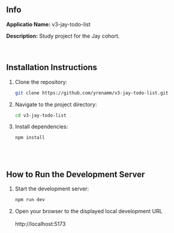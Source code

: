 ## Info

**Applicatio Name:** v3-jay-todo-list

**Description:** Study project for the Jay cohort.
</br></br></br>

## Installation Instructions

1. Clone the repository:

   ```bash
   git clone https://github.com/yrenamm/v3-jay-todo-list.git
   ```

2. Navigate to the project directory:

   ```bash
   cd v3-jay-todo-list
   ```

3. Install dependencies:

   ```bash
   npm install
   ```

</br></br>

## How to Run the Development Server

1. Start the development server:

   ```bash
   npm run dev
   ```

2. Open your browser to the displayed local development URL </br></br>
   http://localhost:5173
